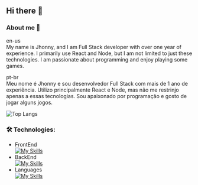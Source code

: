 ## Hi there 👋

### About me 💬

en-us <br/>
My name is Jhonny, and I am Full Stack developer with over one year of experience. I primarily use React and Node, but I am not limited to just these technologies. I am passionate about programming and enjoy playing some games. <br/>

pt-br <br/>
Meu nome é Jhonny e sou desenvolvedor Full Stack com mais de 1 ano de experiência. Utilizo principalmente React e Node, mas não me restrinjo apenas a essas tecnologias. Sou apaixonado por programação e gosto de jogar alguns jogos. <br/>

![Top Langs](https://github-readme-stats.vercel.app/api/top-langs/?username=jjhonny&layout=compact&theme=dracula)

### 🛠️ Technologies: <br/> 
- FrontEnd <br/> 
[![My Skills](https://skillicons.dev/icons?i=react,nextjs,tailwind,vite,bootstrap&theme=dark&perline=5)](https://skillicons.dev)
- BackEnd <br/> 
[![My Skills](https://skillicons.dev/icons?i=nodejs,nestjs,express,postgres,docker&theme=dark&perline=5)](https://skillicons.dev)
- Languages <br/> 
[![My Skills](https://skillicons.dev/icons?i=js,typescript,go&theme=dark&perline=5)](https://skillicons.dev)




<!--
Here are some ideas to get you started:

- 🔭 I’m currently working on ...
- 🌱 I’m currently learning ...
- 👯 I’m looking to collaborate on ...
- 🤔 I’m looking for help with ...
- 💬 Ask me about ...
- 📫 How to reach me: ...
- 😄 Pronouns: ...
- ⚡ Fun fact: ...
-->

